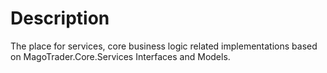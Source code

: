 # Description
The place for services, core business logic related implementations based on MagoTrader.Core.Services Interfaces and Models.